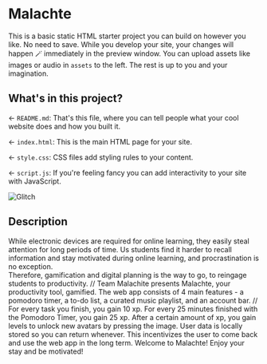 # Malachte

This is a basic static HTML starter project you can build on however you like. No need to save. While you develop your site, your changes will happen 🪄 immediately in the preview window. You can upload assets like images or audio in `assets` to the left. The rest is up to you and your imagination.

## What's in this project?

← `README.md`: That's this file, where you can tell people what your cool website does and how you built it.

← `index.html`: This is the main HTML page for your site.

← `style.css`: CSS files add styling rules to your content.

← `script.js`: If you're feeling fancy you can add interactivity to your site with JavaScript.

![Glitch](https://cdn.glitch.com/a9975ea6-8949-4bab-addb-8a95021dc2da%2FLogo_Color.svg?v=1602781328576)

## Description
While electronic devices are required for online learning, they easily steal attention for long periods of time. Us students find it harder to recall information and stay motivated during online learning, and procrastination is no exception. <br/>
Therefore, gamification and digital planning is the way to go, to reingage students to productivity. //
Team Malachite presents Malachte, your productivity tool, gamified. The web app consists of 4 main features - a pomodoro timer, a to-do list, a curated music playlist, and an account bar. //
For every task you finish, you gain 10 xp. For every 25 minutes finished with the Pomodoro Timer, you gain 25 xp. After a certain amount of xp, you gain levels to unlock new avatars by pressing the image. User data is locally stored so you can return whenever. This incentivizes the user to come back and use the web app in the long term.
Welcome to Malachte! Enjoy your stay and be motivated!
